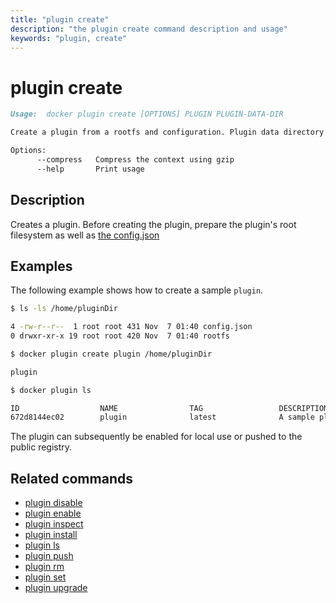 ```yaml
---
title: "plugin create"
description: "the plugin create command description and usage"
keywords: "plugin, create"
---
```


<!-- This file is maintained within the docker/docker Github
     repository at https://github.com/docker/docker/. Make all
     pull requests against that repo. If you see this file in
     another repository, consider it read-only there, as it will
     periodically be overwritten by the definitive file. Pull
     requests which include edits to this file in other repositories
     will be rejected.
-->

# plugin create

```markdown
Usage:  docker plugin create [OPTIONS] PLUGIN PLUGIN-DATA-DIR

Create a plugin from a rootfs and configuration. Plugin data directory must contain config.json and rootfs directory.

Options:
      --compress   Compress the context using gzip
      --help       Print usage
```

## Description

Creates a plugin. Before creating the plugin, prepare the plugin's root filesystem as well as
[the config.json](../../extend/config.md)

## Examples

The following example shows how to create a sample `plugin`.

```bash
$ ls -ls /home/pluginDir

4 -rw-r--r--  1 root root 431 Nov  7 01:40 config.json
0 drwxr-xr-x 19 root root 420 Nov  7 01:40 rootfs

$ docker plugin create plugin /home/pluginDir

plugin

$ docker plugin ls

ID                  NAME                TAG                 DESCRIPTION                  ENABLED
672d8144ec02        plugin              latest              A sample plugin for Docker   false
```

The plugin can subsequently be enabled for local use or pushed to the public registry.

## Related commands

* [plugin disable](plugin_disable.md)
* [plugin enable](plugin_enable.md)
* [plugin inspect](plugin_inspect.md)
* [plugin install](plugin_install.md)
* [plugin ls](plugin_ls.md)
* [plugin push](plugin_push.md)
* [plugin rm](plugin_rm.md)
* [plugin set](plugin_set.md)
* [plugin upgrade](plugin_upgrade.md)
